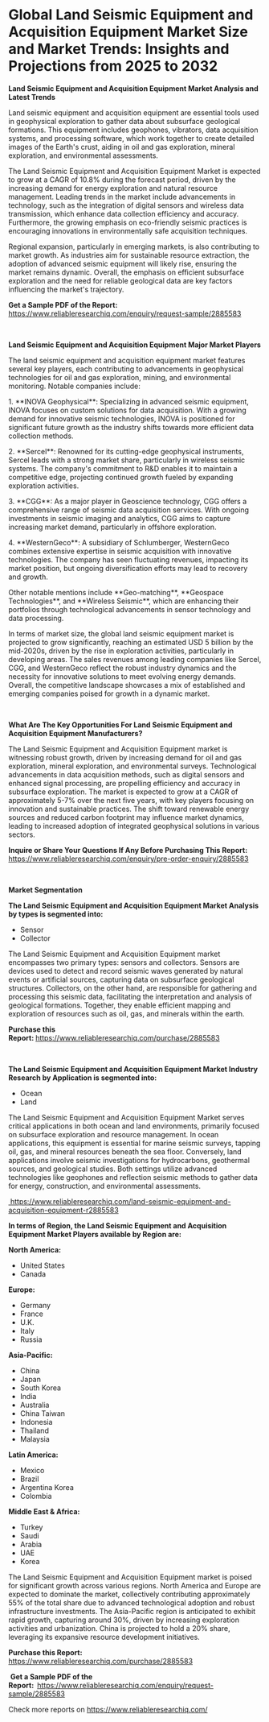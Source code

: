 <p><h1>Global Land Seismic Equipment and Acquisition Equipment Market Size and Market Trends: Insights and Projections from 2025 to 2032</h1></p><p><strong>Land Seismic Equipment and Acquisition Equipment Market Analysis and Latest Trends</strong></p>
<p><p>Land seismic equipment and acquisition equipment are essential tools used in geophysical exploration to gather data about subsurface geological formations. This equipment includes geophones, vibrators, data acquisition systems, and processing software, which work together to create detailed images of the Earth's crust, aiding in oil and gas exploration, mineral exploration, and environmental assessments.</p><p>The Land Seismic Equipment and Acquisition Equipment Market is expected to grow at a CAGR of 10.8% during the forecast period, driven by the increasing demand for energy exploration and natural resource management. Leading trends in the market include advancements in technology, such as the integration of digital sensors and wireless data transmission, which enhance data collection efficiency and accuracy. Furthermore, the growing emphasis on eco-friendly seismic practices is encouraging innovations in environmentally safe acquisition techniques.</p><p>Regional expansion, particularly in emerging markets, is also contributing to market growth. As industries aim for sustainable resource extraction, the adoption of advanced seismic equipment will likely rise, ensuring the market remains dynamic. Overall, the emphasis on efficient subsurface exploration and the need for reliable geological data are key factors influencing the market's trajectory.</p></p>
<p><strong>Get a Sample PDF of the Report:&nbsp;</strong> <a href="https://www.reliableresearchiq.com/enquiry/request-sample/2885583?utm_campaign=3097&utm_medium=2&utm_source=Github&utm_content=ia&utm_term=13032025&utm_id=land-seismic-equipment-and-acquisition-equipment">https://www.reliableresearchiq.com/enquiry/request-sample/2885583</a></p>
<p>&nbsp;</p>
<p><strong>Land Seismic Equipment and Acquisition Equipment Major Market Players</strong></p>
<p><p>The land seismic equipment and acquisition equipment market features several key players, each contributing to advancements in geophysical technologies for oil and gas exploration, mining, and environmental monitoring. Notable companies include:</p><p>1. **INOVA Geophysical**: Specializing in advanced seismic equipment, INOVA focuses on custom solutions for data acquisition. With a growing demand for innovative seismic technologies, INOVA is positioned for significant future growth as the industry shifts towards more efficient data collection methods.</p><p>2. **Sercel**: Renowned for its cutting-edge geophysical instruments, Sercel leads with a strong market share, particularly in wireless seismic systems. The company's commitment to R&D enables it to maintain a competitive edge, projecting continued growth fueled by expanding exploration activities.</p><p>3. **CGG**: As a major player in Geoscience technology, CGG offers a comprehensive range of seismic data acquisition services. With ongoing investments in seismic imaging and analytics, CGG aims to capture increasing market demand, particularly in offshore exploration.</p><p>4. **WesternGeco**: A subsidiary of Schlumberger, WesternGeco combines extensive expertise in seismic acquisition with innovative technologies. The company has seen fluctuating revenues, impacting its market position, but ongoing diversification efforts may lead to recovery and growth.</p><p>Other notable mentions include **Geo-matching**, **Geospace Technologies**, and **Wireless Seismic**, which are enhancing their portfolios through technological advancements in sensor technology and data processing.</p><p>In terms of market size, the global land seismic equipment market is projected to grow significantly, reaching an estimated USD 5 billion by the mid-2020s, driven by the rise in exploration activities, particularly in developing areas. The sales revenues among leading companies like Sercel, CGG, and WesternGeco reflect the robust industry dynamics and the necessity for innovative solutions to meet evolving energy demands. Overall, the competitive landscape showcases a mix of established and emerging companies poised for growth in a dynamic market.</p></p>
<p>&nbsp;</p>
<p><strong>What Are The Key Opportunities For Land Seismic Equipment and Acquisition Equipment Manufacturers?</strong></p>
<p><p>The Land Seismic Equipment and Acquisition Equipment market is witnessing robust growth, driven by increasing demand for oil and gas exploration, mineral exploration, and environmental surveys. Technological advancements in data acquisition methods, such as digital sensors and enhanced signal processing, are propelling efficiency and accuracy in subsurface exploration. The market is expected to grow at a CAGR of approximately 5-7% over the next five years, with key players focusing on innovation and sustainable practices. The shift toward renewable energy sources and reduced carbon footprint may influence market dynamics, leading to increased adoption of integrated geophysical solutions in various sectors.</p></p>
<p><strong>Inquire or Share Your Questions If Any Before Purchasing This Report:</strong> <a href="https://www.reliableresearchiq.com/enquiry/pre-order-enquiry/2885583?utm_campaign=3097&utm_medium=2&utm_source=Github&utm_content=ia&utm_term=13032025&utm_id=land-seismic-equipment-and-acquisition-equipment">https://www.reliableresearchiq.com/enquiry/pre-order-enquiry/2885583</a></p>
<p>&nbsp;</p>
<p><strong>Market Segmentation</strong></p>
<p><strong>The Land Seismic Equipment and Acquisition Equipment Market Analysis by types is segmented into:</strong></p>
<p><ul><li>Sensor</li><li>Collector</li></ul></p>
<p><p>The Land Seismic Equipment and Acquisition Equipment market encompasses two primary types: sensors and collectors. Sensors are devices used to detect and record seismic waves generated by natural events or artificial sources, capturing data on subsurface geological structures. Collectors, on the other hand, are responsible for gathering and processing this seismic data, facilitating the interpretation and analysis of geological formations. Together, they enable efficient mapping and exploration of resources such as oil, gas, and minerals within the earth.</p></p>
<p><strong>Purchase this Report:&nbsp;</strong><a href="https://www.reliableresearchiq.com/purchase/2885583?utm_campaign=3097&utm_medium=2&utm_source=Github&utm_content=ia&utm_term=13032025&utm_id=land-seismic-equipment-and-acquisition-equipment">https://www.reliableresearchiq.com/purchase/2885583</a></p>
<p>&nbsp;</p>
<p><strong>The Land Seismic Equipment and Acquisition Equipment Market Industry Research by Application is segmented into:</strong></p>
<p><ul><li>Ocean</li><li>Land</li></ul></p>
<p><p>The Land Seismic Equipment and Acquisition Equipment Market serves critical applications in both ocean and land environments, primarily focused on subsurface exploration and resource management. In ocean applications, this equipment is essential for marine seismic surveys, tapping oil, gas, and mineral resources beneath the sea floor. Conversely, land applications involve seismic investigations for hydrocarbons, geothermal sources, and geological studies. Both settings utilize advanced technologies like geophones and reflection seismic methods to gather data for energy, construction, and environmental assessments.</p></p>
<p><a href="https://www.reliableresearchiq.com/land-seismic-equipment-and-acquisition-equipment-r2885583?utm_campaign=3097&utm_medium=2&utm_source=Github&utm_content=ia&utm_term=13032025&utm_id=land-seismic-equipment-and-acquisition-equipment">&nbsp;https://www.reliableresearchiq.com/land-seismic-equipment-and-acquisition-equipment-r2885583</a></p>
<p><strong>In terms of Region, the Land Seismic Equipment and Acquisition Equipment Market Players available by Region are:</strong></p>
<p>
    <p> <strong> North America: </strong>
        <ul>
            <li>United States</li>
            <li>Canada</li>
        </ul>
        </p> 
    <p> <strong> Europe: </strong>
        <ul>
            <li>Germany</li>
            <li>France</li>
            <li>U.K.</li>
            <li>Italy</li>
            <li>Russia</li>
        </ul>
        </p> 
    <p> <strong> Asia-Pacific: </strong>
        <ul>
            <li>China</li>
            <li>Japan</li>
            <li>South Korea</li>
            <li>India</li>
            <li>Australia</li>
            <li>China Taiwan</li>
            <li>Indonesia</li>
            <li>Thailand</li>
            <li>Malaysia</li>
        </ul>
        </p> 
    <p> <strong> Latin America: </strong>
        <ul>
            <li>Mexico</li>
            <li>Brazil</li>
            <li>Argentina Korea</li>
            <li>Colombia</li>
        </ul>
        </p> 
    <p> <strong> Middle East & Africa: </strong>
        <ul>
            <li>Turkey</li>
            <li>Saudi</li>
            <li>Arabia</li>
            <li>UAE</li>
            <li>Korea</li>
        </ul>
    </p>
    </p>
<p><p>The Land Seismic Equipment and Acquisition Equipment market is poised for significant growth across various regions. North America and Europe are expected to dominate the market, collectively contributing approximately 55% of the total share due to advanced technological adoption and robust infrastructure investments. The Asia-Pacific region is anticipated to exhibit rapid growth, capturing around 30%, driven by increasing exploration activities and urbanization. China is projected to hold a 20% share, leveraging its expansive resource development initiatives.</p></p>
<p><strong>Purchase this Report: </strong><a href="https://www.reliableresearchiq.com/purchase/2885583?utm_campaign=3097&utm_medium=2&utm_source=Github&utm_content=ia&utm_term=13032025&utm_id=land-seismic-equipment-and-acquisition-equipment">https://www.reliableresearchiq.com/purchase/2885583</a></p>
<p>&nbsp;<strong>Get a Sample PDF of the Report:&nbsp;&nbsp;</strong><a href="https://www.reliableresearchiq.com/enquiry/request-sample/2885583?utm_campaign=3097&utm_medium=2&utm_source=Github&utm_content=ia&utm_term=13032025&utm_id=land-seismic-equipment-and-acquisition-equipment">https://www.reliableresearchiq.com/enquiry/request-sample/2885583</a></p>
<p><strong></strong></p>
<p>Check more reports on <a href="https://www.reliableresearchiq.com/?utm_campaign=3097&utm_medium=2&utm_source=Github&utm_content=ia&utm_term=13032025&utm_id=land-seismic-equipment-and-acquisition-equipment">https://www.reliableresearchiq.com/</a></p>